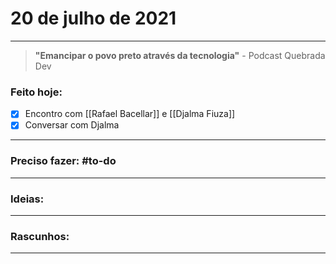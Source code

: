 # 20 de julho de 2021

----

> **"Emancipar o povo preto através da tecnologia"**
\- Podcast Quebrada Dev

### Feito hoje:
- [x] Encontro com [[Rafael Bacellar]] e [[Djalma Fiuza]]
- [x] Conversar com Djalma
---

### Preciso fazer: #to-do


---

### Ideias:


---

### Rascunhos:


---

